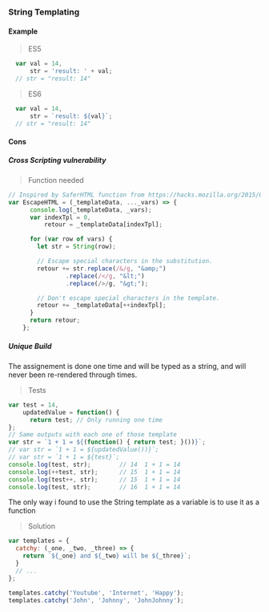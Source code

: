 ### String Templating

#### Example

> ES5
```js
  var val = 14,
      str = 'result: ' + val;
  // str = "result: 14"
```

> ES6
```js
  var val = 14,
      str = `result: ${val}`;
  // str = "result: 14"
```
#### Cons 
##### Cross Scripting vulnerability

> Function needed

```js
// Inspired by SaferHTML function from https://hacks.mozilla.org/2015/05/es6-in-depth-template-strings-2/
var EscapeHTML = (_templateData, ..._vars) => {
      console.log(_templateData, _vars);
      var indexTpl = 0,
          retour = _templateData[indexTpl];

      for (var row of vars) {
        let str = String(row);

        // Escape special characters in the substitution.
        retour += str.replace(/&/g, "&amp;")
                .replace(/</g, "&lt;")
                .replace(/>/g, "&gt;");

        // Don't escape special characters in the template.
        retour += _templateData[++indexTpl];
      }
      return retour;
    };
```
##### Unique Build

The assignement is done one time and will be typed as a string, and will never been re-rendered through times.

> Tests
```js
var test = 14,
    updatedValue = function() {
      return test; // Only running one time
};
// Same outputs with each one of those template
var str = `1 + 1 = ${(function() { return test; }())}`;
// var str = `1 + 1 = ${updatedValue())}`;
// var str = `1 + 1 = ${test}`;
console.log(test, str);        // 14  1 + 1 = 14
console.log(++test, str);      // 15  1 + 1 = 14
console.log(test++, str);      // 15  1 + 1 = 14
console.log(test, str);        // 16  1 + 1 = 14
```
The only way i found to use the String template as a variable is to use it as a function

> Solution
```js
var templates = {
  catchy: (_one, _two, _three) => {
    return `${_one} and ${_two} will be ${_three}`;
  }
  // ...
};

templates.catchy('Youtube', 'Internet', 'Happy');
templates.catchy('John', 'Johnny', 'JohnJohnny');
````


